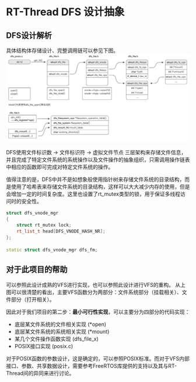 # RT-Thread DFS 设计抽象
## DFS设计解析
具体结构体存储设计、完整调用链可以参见下图。
![dfs](./attachments/dfs.png)

DFS使用文件标识数 -> 文件标识符 -> 虚拟文件节点 三层架构来存储文件信息，并且完成了特定文件系统的系统操作以及文件操作的抽象组织，只需调用操作链表中相应的函数即可完成对特定文件系统的操作。

值得注意的是，DFS中并不是如想象般使用指针树来存储文件系统的目录结构，而是使用了哈希表来存储文件系统的目录结构，这样可以大大减少内存的使用，但是会增加一定的时间复杂度。这里也设置了rt_mutex类型的锁，用于保证多线程访问时的安全性。
```cpp
struct dfs_vnode_mgr
{
    struct rt_mutex lock;
    rt_list_t head[DFS_VNODE_HASH_NR];
};

static struct dfs_vnode_mgr dfs_fm;
```

## 对于此项目的帮助
可以参照此设计成熟的VFS进行实现，也可以参照此设计进行VFS的重构。
从上图可以很清楚的看出，主要VFS函数分为两部分：文件系统部分（挂载相关）、文件部分（打开相关）。

因此对于我们项目的第二步：**最小可行性实现**，可以主要分为四部分的代码实现：
* 底层某文件系统的文件相关实现 (*open)
* 底层某文件系统的系统相关实现 (*mount)
* 某几个文件操作函数实现 (dfs_file_x)
* POSIX接口实现 (posix.c)
  
对于POSIX函数的参数设计，这是确定的，可以参照POSIX标准。而对于VFS内部接口、参数、共享数据设计，需要参考FreeRTOS库提供的支持以及其与RT-Thread间的异同来进行讨论。
